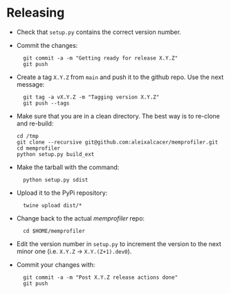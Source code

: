 # Releasing

* Check that `setup.py` contains the correct version number.

* Commit the changes:
  
        git commit -a -m "Getting ready for release X.Y.Z"
        git push
  
* Create a tag `X.Y.Z` from `main` and push it to the github repo.
  Use the next message:

        git tag -a vX.Y.Z -m "Tagging version X.Y.Z"
        git push --tags

* Make sure that you are in a clean directory. The best way is to
  re-clone and re-build:
  
      cd /tmp
      git clone --recursive git@github.com:aleixalcacer/memprofiler.git
      cd memprofiler
      python setup.py build_ext

* Make the tarball with the command:

        python setup.py sdist

* Upload it to the PyPi repository:

        twine upload dist/*

* Change back to the actual *memprofiler* repo:

        cd $HOME/memprofiler

* Edit the version number in `setup.py` to increment the version to the next
  minor one (i.e. `X.Y.Z` -> `X.Y.(Z+1).dev0`).

* Commit your changes with:

        git commit -a -m "Post X.Y.Z release actions done"
        git push

